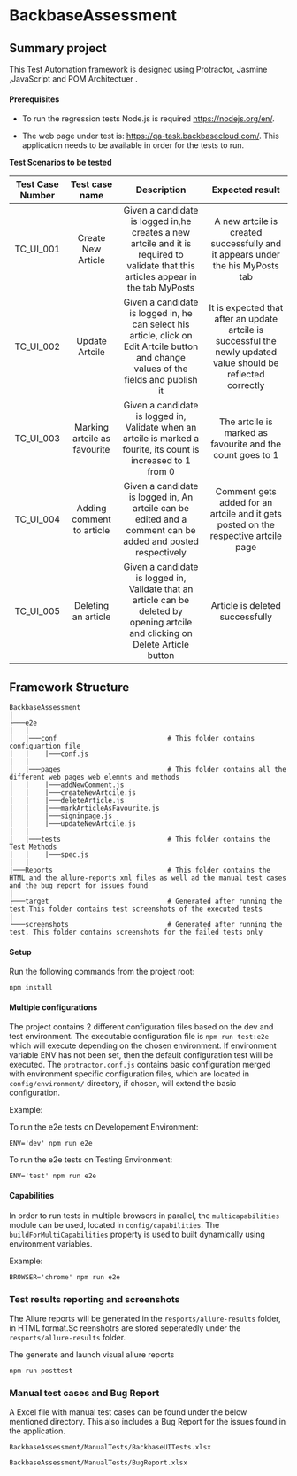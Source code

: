 # BackbaseAssessment
Summary project
-------------------------------
This Test Automation framework is designed using Protractor, Jasmine ,JavaScript and POM Architectuer .

#### Prerequisites

* To run the regression tests Node.js is required https://nodejs.org/en/. 

* The web page under test is: https://qa-task.backbasecloud.com/.
This application needs to be available in order for the tests to run.

**Test Scenarios to be tested**

|Test Case Number|Test case name|Description|Expected result|
|:----------------:|:-------------:|:-----------:|:-------------:|
|TC_UI_001|Create New Article|Given a candidate is logged in,he creates a new artcile and it is required to validate that this articles appear in the tab MyPosts|A new artcile is created successfully and it appears under the his MyPosts tab|
|TC_UI_002|Update Artcile|Given a candidate is logged in, he can select his article, click on Edit Artcile button and change values of the fields and publish it|It is expected that after an update artcile is successful the newly updated value should be reflected correctly|
|TC_UI_003|Marking artcile as favourite|Given a candidate is logged in, Validate when an artcile is marked a fourite, its count is increased to 1 from 0|The artcile is marked as favourite and the count goes to 1|
|TC_UI_004|Adding comment to article|Given a candidate is logged in, An artcile can be edited and a comment can be added and posted respectively|Comment gets added for an artcile and it gets posted on the respective artcile page|
|TC_UI_005|Deleting an article|Given a candidate is logged in, Validate that an article can be deleted by opening artcile and clicking on Delete Article button|Article is deleted successfully|


## Framework Structure
```
BackbaseAssessment
|
├───e2e 
|   |               
│   |───conf                            # This folder contains configuartion file
|   |    |───conf.js
|   |
│   |───pages                           # This folder contains all the different web pages web elemnts and methods
│   |    |───addNewComment.js
│   |    |───createNewArtcile.js
|   |    |───deleteArticle.js
|   |    |───markArticleAsFavourite.js
|   |    |───signinpage.js
|   |    |───updateNewArtcile.js
|   | 
|   |───tests                           # This folder contains the Test Methods 
|   |    |───spec.js  
|   |
|───Reports                             # This folder contains the HTML and the allure-reports xml files as well ad the manual test cases and the bug report for issues found 
| 
├───target                              # Generated after running the test.This folder contains test screenshots of the executed tests
|     
└───screenshots                         # Generated after running the test. This folder contains screenshots for the failed tests only

```

  
#### Setup
Run the following commands from the project root:
```
npm install
```

#### Multiple configurations
The project contains 2 different configuration files based on the dev and test environment. The executable configuration file is ```npm run test:e2e``` which will execute depending on the chosen environment. If environment variable ENV has not been set, then the default configuration test will be executed. The ```protractor.conf.js``` contains basic configuration merged with environment specific configuration files, which are located in ```config/environment/``` directory, if chosen, will extend the basic configuration.

Example:

To run the e2e tests on Developement Environment:
```
ENV='dev' npm run e2e
```

To run the e2e tests on Testing Environment:
```
ENV='test' npm run e2e 
```

#### Capabilities

In order to run tests in multiple browsers in parallel, the ```multicapabilities``` module can be used, located in ```config/capabilities```.
The ```buildForMultiCapabilities``` property is used to built dynamically using environment variables.

Example:
```
BROWSER='chrome' npm run e2e
```

### Test results reporting and screenshots

The Allure reports will be generated in the ```resports/allure-results``` folder, in HTML format.Sc reenshotrs are stored seperatedly under the ```resports/allure-results``` folder.

The generate and launch visual allure reports
```
npm run posttest
```

### Manual test cases and Bug Report
A Excel file with manual test cases can be found under the below mentioned directory. This also includes a Bug Report for the issues found in the application.
```
BackbaseAssessment/ManualTests/BackbaseUITests.xlsx
```
```
BackbaseAssessment/ManualTests/BugReport.xlsx
```
